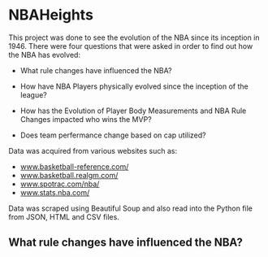 # NBAHeights

This project was done to see the evolution of the NBA since its inception in 1946. There were four questions that were asked in order to find out how the NBA has evolved:

* What rule changes have influenced the NBA?

* How have NBA Players physically evolved since the inception of the league?

* How has the Evolution of Player Body Measurements and NBA Rule Changes impacted who wins the MVP?

* Does team perfermance change based on cap utilized?

Data was acquired from various websites such as:

* www.basketball-reference.com/
* www.basketball.realgm.com/
* www.spotrac.com/nba/
* www.stats.nba.com/

Data was scraped using Beautiful Soup and also read into the Python file from JSON, HTML and CSV files.

## What rule changes have influenced the NBA?